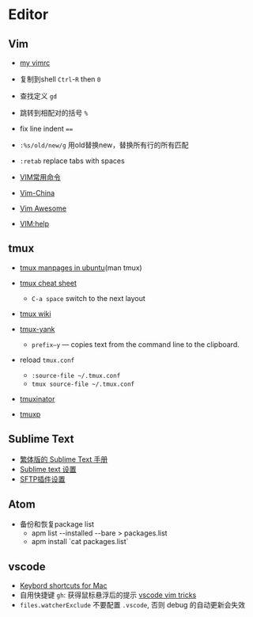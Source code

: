 # Editor

## Vim

* [my vimrc](https://raw.githubusercontent.com/pbdm/dotfiles/master/.vimrc)
* 复制到shell `Ctrl`-`R` then `0`
* 查找定义 `gd`
* 跳转到相配对的括号 `%`
* fix line indent `==`
* `:%s/old/new/g` 用old替换new，替换所有行的所有匹配
* `:retab` replace tabs with spaces
* [VIM常用命令](http://ningning.today/2014/11/02/Linux/vim%E5%B8%B8%E7%94%A8%E5%91%BD%E4%BB%A4/)
* [Vim-China](https://vim-china.github.io/)

* [Vim Awesome](http://vimawesome.com/)
* [VIM:help](http://vimcdoc.sourceforge.net/doc/help.html)

## tmux

* [tmux manpages in ubuntu](http://manpages.ubuntu.com/manpages/trusty/man1/tmux.1.html)(man tmux)
* [tmux cheat sheet](https://gist.github.com/andreyvit/2921703)
  * `C-a space` switch to the next layout
* [tmux wiki](https://github.com/tmux/tmux/wiki)
* [tmux-yank](https://github.com/tmux-plugins/tmux-yank)
  * `prefix–y` — copies text from the command line to the clipboard.
* reload `tmux.conf`
  * `:source-file ~/.tmux.conf`
  * `tmux source-file ~/.tmux.conf`

* [tmuxinator](https://github.com/tmuxinator/tmuxinator)
* [tmuxp](https://github.com/tmux-python/tmuxp)

## Sublime Text

* [繁体版的 Sublime Text 手册](http://docs.sublimetext.tw)
* [Sublime text 设置](https://raw.githubusercontent.com/pbdm/dotfiles/master/sublime)
* [SFTP插件设置](https://raw.githubusercontent.com/pbdm/dotfiles/master/sublime-sftp)

## Atom

* 备份和恢复package list
  * apm list --installed --bare > packages.list
  * apm install \`cat packages.list\`

## vscode

* [Keybord shortcuts for Mac](https://code.visualstudio.com/shortcuts/keyboard-shortcuts-macos.pdf)
* 自用快捷键
  `gh`: 获得鼠标悬浮后的提示
  [vscode vim tricks](https://github.com/VSCodeVim/Vim#vscodevim-tricks)
* `files.watcherExclude` 不要配置 `.vscode`, 否则 debug 的自动更新会失效

